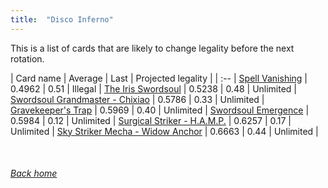 ```yaml
---
title:  "Disco Inferno"
---
```


This is a list of cards that are likely to change legality before the next rotation.

| Card name | Average | Last | Projected legality |
| :-- |
[Spell Vanishing](https://db.ygoprodeck.com/card/?search=Spell%20Vanishing) | 0.4962 | 0.51 | Illegal |
[The Iris Swordsoul](https://db.ygoprodeck.com/card/?search=The%20Iris%20Swordsoul) | 0.5238 | 0.48 | Unlimited |
[Swordsoul Grandmaster - Chixiao](https://db.ygoprodeck.com/card/?search=Swordsoul%20Grandmaster%20-%20Chixiao) | 0.5786 | 0.33 | Unlimited |
[Gravekeeper's Trap](https://db.ygoprodeck.com/card/?search=Gravekeeper's%20Trap) | 0.5969 | 0.40 | Unlimited |
[Swordsoul Emergence](https://db.ygoprodeck.com/card/?search=Swordsoul%20Emergence) | 0.5984 | 0.12 | Unlimited |
[Surgical Striker - H.A.M.P.](https://db.ygoprodeck.com/card/?search=Surgical%20Striker%20-%20H.A.M.P.) | 0.6257 | 0.17 | Unlimited |
[Sky Striker Mecha - Widow Anchor](https://db.ygoprodeck.com/card/?search=Sky%20Striker%20Mecha%20-%20Widow%20Anchor) | 0.6663 | 0.44 | Unlimited |

<br>

###### [Back home](index)